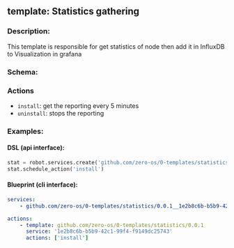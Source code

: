 ## template: Statistics gathering 

### Description:
This template is responsible for get statistics of node then add it in InfluxDB to Visualization in grafana

### Schema:

### Actions
- `install`: get the reporting every 5 minutes
- `uninstall`: stops the reporting


### Examples:
#### DSL (api interface):
```python
stat = robot.services.create('github.com/zero-os/0-templates/statistics/0.0.1','1e2b8c6b-b5b9-42c1-99f4-f9149dc25743')
stat.schedule_action('install')
```

#### Blueprint (cli interface):
```yaml
services:
    - github.com/zero-os/0-templates/statistics/0.0.1__1e2b8c6b-b5b9-42c1-99f4-f9149dc25743:

actions:
    - template: github.com/zero-os/0-templates/statistics/0.0.1
      service: '1e2b8c6b-b5b9-42c1-99f4-f9149dc25743'
      actions: ['install']
```